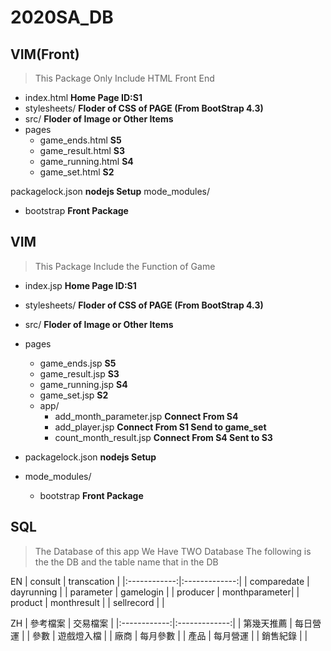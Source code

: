 # 2020SA_DB
## VIM(Front)
>This Package Only Include HTML Front End 

- index.html  **Home Page ID:S1**
- stylesheets/  **Floder of CSS of PAGE (From BootStrap 4.3)**
- src/  **Floder of Image or Other Items**
- pages
  -  game_ends.html **S5**
  -  game_result.html **S3**
  -  game_running.html **S4**
  -  game_set.html **S2**
  
packagelock.json  **nodejs Setup**
mode_modules/
  - bootstrap  **Front Package**

## VIM
>This Package Include the Function of Game

- index.jsp  **Home Page ID:S1**
- stylesheets/  **Floder of CSS of PAGE (From BootStrap 4.3)**
- src/  **Floder of Image or Other Items**
- pages
  - game_ends.jsp **S5**
  - game_result.jsp **S3**
  - game_running.jsp **S4**
  - game_set.jsp **S2**
  - app/
    - add_month_parameter.jsp **Connect From S4**
    - add_player.jsp  **Connect From S1 Send to game_set**
    - count_month_result.jsp  **Connect From S4 Sent to S3**
  
- packagelock.json  **nodejs Setup**
- mode_modules/
  - bootstrap  **Front Package**
  
## SQL
>The Database of this app
>We Have TWO Database The following is the the DB and the table name that in the DB

EN
| consult      | transcation   |
|:------------:|:-------------:|
| comparedate  | dayrunning    |
| parameter    | gamelogin     |
| producer     | monthparameter|
| product      | monthresult   |
| sellrecord   |               |

ZH
| 參考檔案      | 交易檔案      |
|:------------:|:-------------:|
| 第幾天推薦    | 每日營運      |
| 參數         | 遊戲燈入檔     |
| 廠商         | 每月參數       |
| 產品         | 每月營運       |
| 銷售紀錄     |               |
